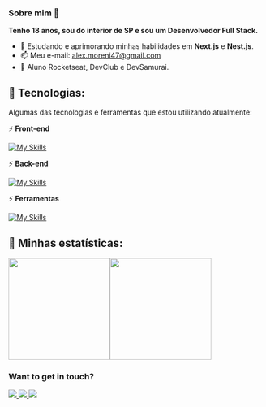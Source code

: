 ### Sobre mim 👋

**Tenho 18 anos, sou do interior de SP e sou um Desenvolvedor Full Stack.**

- 🌱 Estudando e aprimorando minhas habilidades em **Next.js** e **Nest.js**.
- 📫 Meu e-mail: <a href="mailto:alex.moreni47@gmail.com">alex.moreni47@gmail.com</a>
- 🚀 Aluno Rocketseat, DevClub e DevSamurai.
  
## 🤖 Tecnologias:
Algumas das tecnologias e ferramentas que estou utilizando atualmente:

⚡ **Front-end**

[![My Skills](https://skillicons.dev/icons?i=html,css,js,ts,jquery,react,tailwind,sass,bootstrap,styledcomponents,materialui,redux,jest)](https://skillicons.dev)

⚡ **Back-end**

[![My Skills](https://skillicons.dev/icons?i=nodejs,express,mysql,postgresql,mongodb,sequelize,prisma)](https://skillicons.dev)

⚡ **Ferramentas**

[![My Skills](https://skillicons.dev/icons?i=git,figma,postman,vscode)](https://skillicons.dev)

## 📖 Minhas estatísticas: 

<div style="display: flex;">
  <a href="https://github.com/alexmoreni/github-readme-stats">
  <img height=200 align="center" src="https://github-readme-stats.vercel.app/api?username=alexmoreni" />
  </a>
  <a href="https://github.com/alexmoreni/convoychat">
    <img height=200 align="center" src="https://github-readme-stats.vercel.app/api/top-langs?username=alexmoreni&layout=compact&langs_count=8&card_width=320" />
  </a>
</div>


### Want to get in touch?
<a href="https://www.linkedin.com/in/alex-moreni/" target="_blank">
  <img src="https://img.shields.io/badge/LinkedIn-0077B5?style=for-the-badge&logo=linkedin&logoColor=white" />
</a>

<a href="https://contate.me/moreni" target="_blank">
  <img src="https://img.shields.io/badge/WhatsApp-25D366?style=for-the-badge&logo=whatsapp&logoColor=white" />
</a>

<a href="mailto:alex.moreni47@gmail.com" target="_blank">
  <img src="https://img.shields.io/badge/Gmail-D14836?style=for-the-badge&logo=gmail&logoColor=white" />
</a>


